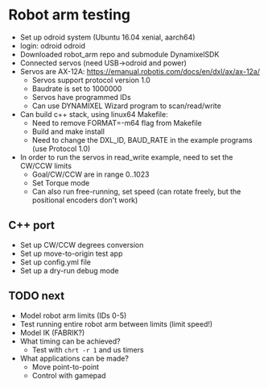 # Robot arm testing

* Set up odroid system (Ubuntu 16.04 xenial, aarch64)
* login: odroid odroid
* Downloaded robot_arm repo and submodule DynamixelSDK
* Connected servos (need USB->odroid and power)
* Servos are AX-12A: https://emanual.robotis.com/docs/en/dxl/ax/ax-12a/
    * Servos support protocol version 1.0
    * Baudrate is set to 1000000
    * Servos have programmed IDs
    * Can use DYNAMIXEL Wizard program to scan/read/write
* Can build c++ stack, using linux64 Makefile:
    * Need to remove FORMAT=-m64 flag from Makefile
    * Build and make install
    * Need to change the DXL_ID, BAUD_RATE in the example programs (use Protocol 1.0)
* In order to run the servos in read_write example, need to set the CW/CCW limits
    * Goal/CW/CCW are in range 0..1023
    * Set Torque mode
    * Can also run free-running, set speed (can rotate freely, but the positional encoders don't work)

## C++ port
* Set up CW/CCW degrees conversion
* Set up move-to-origin test app
* Set up config.yml file
* Set up a dry-run debug mode

## TODO next

* Model robot arm limits (IDs 0-5)
* Test running entire robot arm between limits (limit speed!)
* Model IK (FABRIK?)
* What timing can be achieved?
    * Test with `chrt -r 1` and us timers
* What applications can be made?
    * Move point-to-point
    * Control with gamepad
